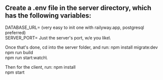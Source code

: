 ## Create a .env file in the server directory, which has the following variables:

DATABASE_URL= (very easy to init one with railyway.app, postgresql preferred)\
SERVER_PORT= Just the server's port, w/e you like\

Once that's done, cd into the server folder, and run:
npm install
migrate:dev\
npm run build\
npm run start:watch\

Then for the client, run:
npm install\
npm start
